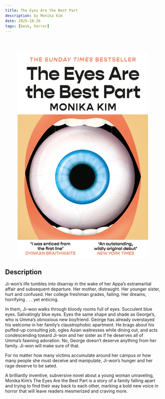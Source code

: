 ```yaml
---
title: The Eyes Are the Best Part
description: by Monika Kim
date: 2025-10-26
tags: [book, horror]
---
```


<br />
<br />

<figure class="book-cover">
  <img src="./the-eyes-are-the-best-part.jpg" alt="The Eyes Are the Best Part by Monika Kim taschenbuch englisch">
</figure>

## Description

Ji-won’s life tumbles into disarray in the wake of her Appa’s extramarital affair and subsequent departure. Her mother, distraught. Her younger sister, hurt and confused. Her college freshman grades, failing. Her dreams, horrifying . . . yet enticing.

In them, Ji-won walks through bloody rooms full of eyes. Succulent blue eyes. Salivatingly blue eyes. Eyes the same shape and shade as George’s, who is Umma’s obnoxious new boyfriend. George has already overstayed his welcome in her family’s claustrophobic apartment. He brags about his puffed-up consulting job, ogles Asian waitresses while dining out, and acts condescending toward Ji-won and her sister as if he deserves all of Umma’s fawning adoration. No, George doesn’t deserve anything from her family. Ji-won will make sure of that.

For no matter how many victims accumulate around her campus or how many people she must deceive and manipulate, Ji-won’s hunger and her rage deserve to be sated.

A brilliantly inventive, subversive novel about a young woman unraveling, Monika Kim’s The Eyes Are the Best Part is a story of a family falling apart and trying to find their way back to each other, marking a bold new voice in horror that will leave readers mesmerized and craving more.
